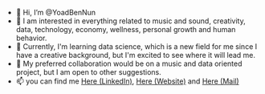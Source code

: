 - 👋  Hi, I’m @YoadBenNun
- 👀  I am interested in everything related to music and sound, creativity, data, technology, economy, wellness, personal growth and human behavior.
- 🌱  Currently, I'm learning data science, which is a new field for me since I have a creative background, but I'm excited to see where it will lead me.
- 💞️  My preferred collaboration would be on a music and data oriented project, but I am open to other suggestions.
- 📫  you can find me [Here (LinkedIn)](https://www.linkedin.com/in/yoad-ben-nun/), [Here (Website)](https://www.yoadbennun.com) and [Here (Mail)](Mailto:mastering@yoadbennun.com)

<!---
YoadBenNun/YoadBenNun is a ✨ special ✨ repository because its `README.md` (this file) appears on your GitHub profile.
You can click the Preview link to take a look at your changes.
--->
